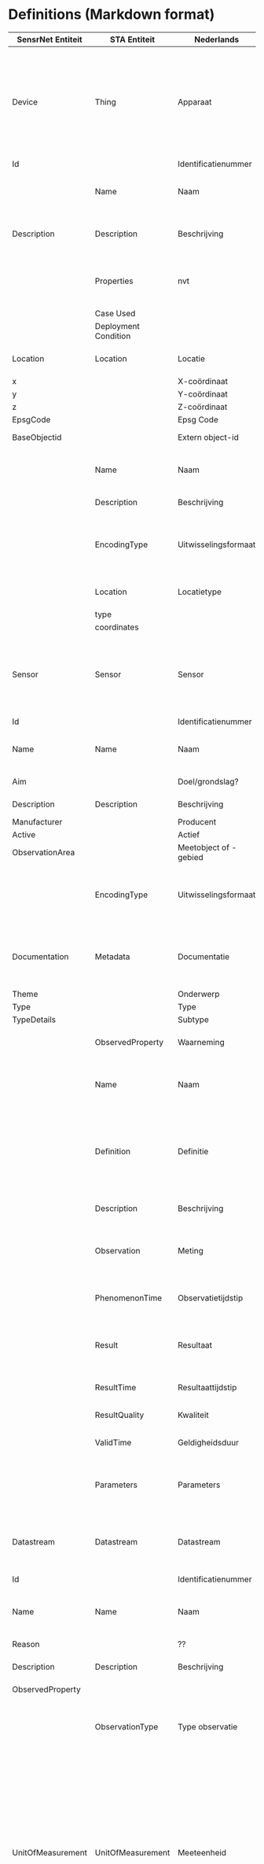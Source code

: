 # Definitions (Markdown format)

| SensrNet Entiteit | STA Entiteit         | Nederlands             | Definitie \(EN\)                                                                                                                                                                                                                                                                                                                                      | Definitie \(NL\)                                                                                   | Voorbeeld                                                                        |
|-------------------|----------------------|------------------------|-------------------------------------------------------------------------------------------------------------------------------------------------------------------------------------------------------------------------------------------------------------------------------------------------------------------------------------------------------|----------------------------------------------------------------------------------------------------|----------------------------------------------------------------------------------|
| Device            | Thing                | Apparaat               | An object of the physical world \(physical things\) or the information world \(virtual things\) that is capable of being identified and integrated into communication networks                                                                                                                                                                        | Een fysiek of virtueel ding dat verbonden en geïdentificeerd kan worden in communicatienetwerken\. | Meetstation, Citybeacon                                                          |
| Id                |                      | Identificatienummer    |                                                                                                                                                                                                                                                                                                                                                       |                                                                                                    | SensRnet\.DeviceId                                                               |
|                   | Name                 | Naam                   | A property provides a label for Thing entity, commonly a descriptive name\.                                                                                                                                                                                                                                                                           |                                                                                                    | Temperature Monitoring System                                                    |
| Description       | Description          | Beschrijving           | This is a short description of the corresponding Thing entity\.                                                                                                                                                                                                                                                                                       |                                                                                                    | Sensor system monitoring area temperature                                        |
|                   | Properties           | nvt                    | A JSON Object containing user\-annotated properties as key\-value pairs\.                                                                                                                                                                                                                                                                             |                                                                                                    |                                                                                  |
|                   | Case Used            |                        |                                                                                                                                                                                                                                                                                                                                                       |                                                                                                    | Radiation shield                                                                 |
|                   | Deployment Condition |                        |                                                                                                                                                                                                                                                                                                                                                       |                                                                                                    | Deployed in a third floor balcony                                                |
| Location          | Location             | Locatie                | The last known location of the Thing\.                                                                                                                                                                                                                                                                                                                |                                                                                                    |                                                                                  |
| x                 |                      | X\-coördinaat          |                                                                                                                                                                                                                                                                                                                                                       |                                                                                                    |                                                                                  |
| y                 |                      | Y\-coördinaat          |                                                                                                                                                                                                                                                                                                                                                       |                                                                                                    |                                                                                  |
| z                 |                      | Z\-coördinaat          |                                                                                                                                                                                                                                                                                                                                                       |                                                                                                    |                                                                                  |
| EpsgCode          |                      | Epsg Code              |                                                                                                                                                                                                                                                                                                                                                       |                                                                                                    |                                                                                  |
| BaseObjectid      |                      | Extern object\-id      | Reference to external id                                                                                                                                                                                                                                                                                                                              |                                                                                                    |                                                                                  |
|                   | Name                 | Naam                   | A property provides a label for Location entity, commonly a descriptive name\.                                                                                                                                                                                                                                                                        |                                                                                                    | UofC CCIT                                                                        |
|                   | Description          | Beschrijving           | The description about the Location\.                                                                                                                                                                                                                                                                                                                  |                                                                                                    | University of Calgary, CCIT building                                             |
|                   | EncodingType         | Uitwisselingsformaat   | The encoding type of the Location property\. Its value is one of the ValueCode enumeration                                                                                                                                                                                                                                                            |                                                                                                    | application/vnd\.geo\+json                                                       |
|                   | Location             | Locatietype            | The location type is defined by encodingType\.                                                                                                                                                                                                                                                                                                        |                                                                                                    |                                                                                  |
|                   | type                 |                        |                                                                                                                                                                                                                                                                                                                                                       |                                                                                                    | Point                                                                            |
|                   | coordinates          |                        |                                                                                                                                                                                                                                                                                                                                                       |                                                                                                    | \-114\.133, 51\.08                                                               |
| Sensor            | Sensor               | Sensor                 | An instrument that observes a property or phenomenon with the goal of producing an estimate of the value of the property                                                                                                                                                                                                                              |                                                                                                    |                                                                                  |
| Id                |                      | Identificatienummer    |                                                                                                                                                                                                                                                                                                                                                       |                                                                                                    | SensRNet\.Sensorid                                                               |
| Name              | Name                 | Naam                   | A property provides a label for Sensor entity, commonly a descriptive name\.                                                                                                                                                                                                                                                                          |                                                                                                    | DHT22                                                                            |
| Aim               |                      | Doel/grondslag?        | De vergunning of verordening                                                                                                                                                                                                                                                                                                                          |                                                                                                    |                                                                                  |
| Description       | Description          | Beschrijving           | The description of the Sensor entity\.                                                                                                                                                                                                                                                                                                                |                                                                                                    | DHT22 temperature sensor                                                         |
| Manufacturer      |                      | Producent              |                                                                                                                                                                                                                                                                                                                                                       |                                                                                                    |                                                                                  |
| Active            |                      | Actief                 |                                                                                                                                                                                                                                                                                                                                                       |                                                                                                    |                                                                                  |
| ObservationArea   |                      | Meetobject of \-gebied |                                                                                                                                                                                                                                                                                                                                                       |                                                                                                    |                                                                                  |
|                   | EncodingType         | Uitwisselingsformaat   | The encoding type of the metadata property\. Its value is one of the ValueCode enumeration                                                                                                                                                                                                                                                            |                                                                                                    | application/pdf                                                                  |
| Documentation     | Metadata             | Documentatie           | The detailed description of the Sensor or system\. The metadata type is defined by encodingType\.                                                                                                                                                                                                                                                     |                                                                                                    | https://cdn\-shop\.adafruit\.com/datasheets/DHT22\.pdf                           |
| Theme             |                      | Onderwerp              |                                                                                                                                                                                                                                                                                                                                                       |                                                                                                    | Zie Lijst Themes                                                                 |
| Type              |                      | Type                   |                                                                                                                                                                                                                                                                                                                                                       |                                                                                                    | Zie Lijst Category                                                               |
| TypeDetails       |                      | Subtype                |                                                                                                                                                                                                                                                                                                                                                       |                                                                                                    | Zie Lijst TypeSensor, TypeCamera, TypeBeacon\. Afhankelijk van keuze Type        |
|                   | ObservedProperty     | Waarneming             | Specification of the phenomenon of an Observation\.                                                                                                                                                                                                                                                                                                   |                                                                                                    |                                                                                  |
|                   | Name                 | Naam                   | A property provides a label for ObservedProperty entity, commonly a descriptive name\.                                                                                                                                                                                                                                                                |                                                                                                    | Area Temperature                                                                 |
|                   | Definition           | Definitie              | The URI of the ObservedProperty\. Dereferencing this URI SHOULD result in a representation of the definition of the ObservedProperty\.                                                                                                                                                                                                                |                                                                                                    | The degree or intensity of heat present in the area                              |
|                   | Description          | Beschrijving           | A description about the ObservedProperty\.                                                                                                                                                                                                                                                                                                            |                                                                                                    | http://www\.qudt\.org/qudt/owl/1\.0\.0/quantity/Instances\.html\#AreaTemperature |
|                   | Observation          | Meting                 | The act of measuring or otherwise determining the value of a property                                                                                                                                                                                                                                                                                 |                                                                                                    | 42 ug/m3                                                                         |
|                   | PhenomenonTime       | Observatietijdstip     | The time instant or period of when the Observation happens\.                                                                                                                                                                                                                                                                                          |                                                                                                    | 1\-8\-2018 13:42                                                                 |
|                   | Result               | Resultaat              | The estimated value of an ObservedProperty from the Observation\.                                                                                                                                                                                                                                                                                     |                                                                                                    |                                                                                  |
|                   | ResultTime           | Resultaattijdstip      | The time of the Observation's result was generated\.                                                                                                                                                                                                                                                                                                  |                                                                                                    |                                                                                  |
|                   | ResultQuality        | Kwaliteit              | Describes the quality of the result\.                                                                                                                                                                                                                                                                                                                 |                                                                                                    |                                                                                  |
|                   | ValidTime            | Geldigheidsduur        | The time period during which the result may be used\.                                                                                                                                                                                                                                                                                                 |                                                                                                    |                                                                                  |
|                   | Parameters           | Parameters             | Key\-value pairs showing the environmental conditions during measurement\.                                                                                                                                                                                                                                                                            |                                                                                                    |                                                                                  |
| Datastream        | Datastream           | Datastream             | A collection of Observations measuring the same ObservedProperty and produced by the same Sensor\.                                                                                                                                                                                                                                                    |                                                                                                    | Combines T, S, OP and O                                                          |
| Id                |                      | Identificatienummer    |                                                                                                                                                                                                                                                                                                                                                       |                                                                                                    | SensRNet\.DataStreamid                                                           |
| Name              | Name                 | Naam                   | A property provides a label for Datastream entity, commonly a descriptive name\.                                                                                                                                                                                                                                                                      |                                                                                                    | Air Temperature DS                                                               |
| Reason            |                      | ??                     |                                                                                                                                                                                                                                                                                                                                                       |                                                                                                    |                                                                                  |
| Description       | Description          | Beschrijving           | The description of the Datastream entity\.                                                                                                                                                                                                                                                                                                            |                                                                                                    | Datastream for recording temperature                                             |
| ObservedProperty  |                      |                        | Physical element                                                                                                                                                                                                                                                                                                                                      |                                                                                                    |                                                                                  |
|                   | ObservationType      | Type observatie        | The type of Observation \(with unique result type\), which is used by the service to encode observations\.                                                                                                                                                                                                                                            |                                                                                                    | http://www\.opengis\.net/def/observationType/OGC\-OM/2\.0/OM\_Measurement        |
| UnitOfMeasurement | UnitOfMeasurement    | Meeteenheid            | A JSON Object containing three key\-value pairs\. The name property presents the full name of the unitOfMeasurement; the symbol property shows the textual form of the unit symbol; and the definition contains the URI defining the unitOfMeasurement\. The values of these properties SHOULD follow the Unified Code for Unit of Measure \(UCUM\)\. |                                                                                                    |                                                                                  |
|                   | Name                 |                        |                                                                                                                                                                                                                                                                                                                                                       |                                                                                                    | Degree Celcius                                                                   |
|                   | Symbol               |                        |                                                                                                                                                                                                                                                                                                                                                       |                                                                                                    | degC                                                                             |
|                   | Definition           |                        |                                                                                                                                                                                                                                                                                                                                                       |                                                                                                    | http://www\.qudt\.org/qudt/owl/1\.0\.0/unit/Instances\.html\#DegreeCelsius       |
| IsPublic          |                      | Publiek?               |                                                                                                                                                                                                                                                                                                                                                       |                                                                                                    |                                                                                  |
| IsOpenData        |                      | Open data              |                                                                                                                                                                                                                                                                                                                                                       |                                                                                                    |                                                                                  |
| IsReusable        |                      | Herbruikbaar           |                                                                                                                                                                                                                                                                                                                                                       |                                                                                                    |                                                                                  |
| Documentation     |                      | Documentatie           |                                                                                                                                                                                                                                                                                                                                                       |                                                                                                    |                                                                                  |
| Datalink          |                      | Datalink               |                                                                                                                                                                                                                                                                                                                                                       |                                                                                                    |                                                                                  |
|                   | ObservedArea         | Meetgebied             | The spatial bounding box of the spatial extent of all FeaturesOfInterest that belong to the Observations associated with this Datastream\.                                                                                                                                                                                                            |                                                                                                    |                                                                                  |
|                   | PhenomenonTime       | Observatie\-interval   | The temporal interval of the phenomenon times of all observations belonging to this Datastream\.                                                                                                                                                                                                                                                      |                                                                                                    |                                                                                  |
| Datafrequency     | ResultTime           | Datafrequentie         | The temporal interval of the result times of all observations belonging to this Datastream\.                                                                                                                                                                                                                                                          |                                                                                                    |                                                                                  |
| Dataquality       |                      | Datakwaliteit          |                                                                                                                                                                                                                                                                                                                                                       |                                                                                                    |                                                                                  |
|                   | HistoricalLocation   | Voorgaande locatie     | The times of the current \(i\.e\., last known\) and previous locations of the Thing\.                                                                                                                                                                                                                                                                 |                                                                                                    | lat/lon 52\.35,4\.92                                                             |
|                   | Time                 | Laatste tijdstip       | The time when the Thing is known at the Location\.                                                                                                                                                                                                                                                                                                    |                                                                                                    | 1\-8\-2018 13:42                                                                 |
|                   | FeatureOfInterest    | Meetobject of \-gebied | An Observation results in a value being assigned to a phenomenon\.The phenomenon is a property of a feature, the latter being the FeatureOfInterest of the Observation\.                                                                                                                                                                              |                                                                                                    | Location of Station 11820004                                                     |
|                   | Name                 | Naam                   | A property provides a label for FeatureOfInterest entity, commonly a descriptive name\.                                                                                                                                                                                                                                                               |                                                                                                    |                                                                                  |
|                   | Description          | Beschrijving           | The description about the FeatureOfInterest\.                                                                                                                                                                                                                                                                                                         |                                                                                                    |                                                                                  |
|                   | EncodingType         | Uitwisselingsformaat   | The encoding type of the feature property\.                                                                                                                                                                                                                                                                                                           |                                                                                                    |                                                                                  |
|                   | Feature              | Detailomschrijving     | The detailed description of the feature\. The data type is defined by encodingType\.                                                                                                                                                                                                                                                                  |                                                                                                    |                                                                                  |
| Organisation      |                      |                        |                                                                                                                                                                                                                                                                                                                                                       |                                                                                                    |                                                                                  |
| Id                |                      | Identificatienummer    |                                                                                                                                                                                                                                                                                                                                                       |                                                                                                    | SensRnet\.OrganisationId                                                         |
| Website           |                      | Website                |                                                                                                                                                                                                                                                                                                                                                       |                                                                                                    |                                                                                  |
| User              |                      |                        |                                                                                                                                                                                                                                                                                                                                                       |                                                                                                    |                                                                                  |
| Id                |                      | Identificatienummer    |                                                                                                                                                                                                                                                                                                                                                       |                                                                                                    | SensRnet\.UserId                                                                 |
| Socialid          |                      | Eigen id               |                                                                                                                                                                                                                                                                                                                                                       |                                                                                                    |                                                                                  |
| Username          |                      | Username               |                                                                                                                                                                                                                                                                                                                                                       |                                                                                                    |                                                                                  |
| Email             |                      | E\-mail                |                                                                                                                                                                                                                                                                                                                                                       |                                                                                                    |                                                                                  |
| Role              |                      | Rol                    | Rights connected to role                                                                                                                                                                                                                                                                                                                              |                                                                                                    |                                                                                  |
| ContactDetails    |                      |                        |                                                                                                                                                                                                                                                                                                                                                       |                                                                                                    |                                                                                  |
| Name              |                      |                        |                                                                                                                                                                                                                                                                                                                                                       |                                                                                                    |                                                                                  |
| Email             |                      | E\-mail                |                                                                                                                                                                                                                                                                                                                                                       |                                                                                                    |                                                                                  |
| Phone             |                      |                        |                                                                                                                                                                                                                                                                                                                                                       |                                                                                                    |                                                                                  |
